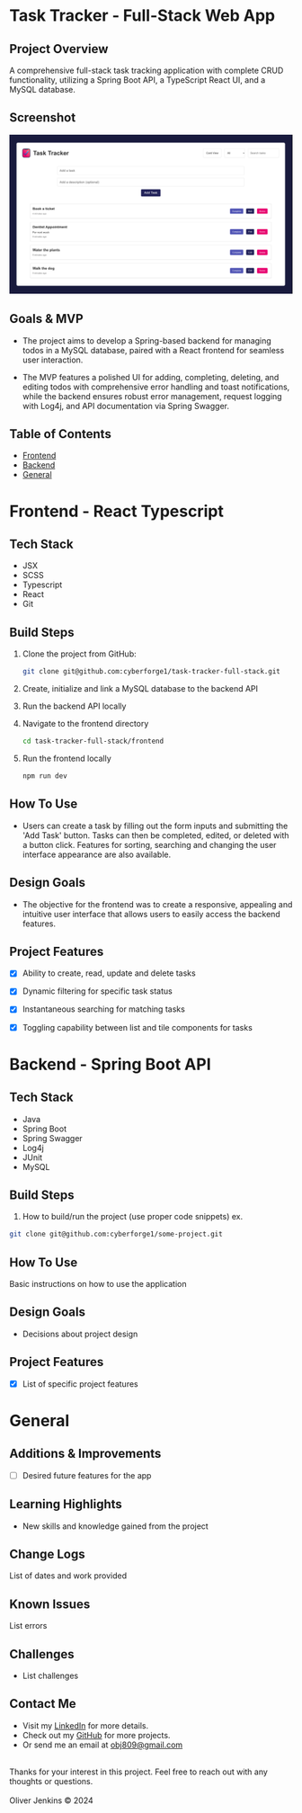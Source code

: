 # Task Tracker - Full-Stack Web App

## Project Overview
A comprehensive full-stack task tracking application with complete CRUD functionality, utilizing a Spring Boot API, a TypeScript React UI, and a MySQL database.

## Screenshot
![Project Screenshot](project-screenshot.png)

## Goals & MVP
- The project aims to develop a Spring-based backend for managing todos in a MySQL database, paired with a React frontend for seamless user interaction. 

- The MVP features a polished UI for adding, completing, deleting, and editing todos with comprehensive error handling and toast notifications, while the backend ensures robust error management, request logging with Log4j, and API documentation via Spring Swagger.

## Table of Contents
- [Frontend](#Frontend)
- [Backend](#Backend)
- [General](#General)

# Frontend - React Typescript

## Tech Stack

- JSX
- SCSS
- Typescript
- React 
- Git 


## Build Steps
1. Clone the project from GitHub:
   ```bash
   git clone git@github.com:cyberforge1/task-tracker-full-stack.git

2. Create, initialize and link a MySQL database to the backend API

3. Run the backend API locally

4. Navigate to the frontend directory
   ```bash
   cd task-tracker-full-stack/frontend

5. Run the frontend locally 
   ```bash
   npm run dev

## How To Use
- Users can create a task by filling out the form inputs and submitting the 'Add Task' button. Tasks can then be completed, edited, or deleted with a button click. Features for sorting, searching and changing the user interface appearance are also available.


## Design Goals
- The objective for the frontend was to create a responsive, appealing and intuitive user interface that allows users to easily access the backend features. 


## Project Features
- [x] Ability to create, read, update and delete tasks 
- [x] Dynamic filtering for specific task status
- [x] Instantaneous searching for matching tasks 
- [x] Toggling capability between list and tile components for tasks



# Backend - Spring Boot API

## Tech Stack

- Java
- Spring Boot
- Spring Swagger
- Log4j
- JUnit
- MySQL


## Build Steps
1. How to build/run the project (use proper code snippets)
ex.
  ```bash
  git clone git@github.com:cyberforge1/some-project.git
```

## How To Use
Basic instructions on how to use the application


## Design Goals
- Decisions about project design


## Project Features
- [x] List of specific project features

# General

## Additions & Improvements
- [ ] Desired future features for the app


## Learning Highlights
- New skills and knowledge gained from the project


## Change Logs
List of dates and work provided


## Known Issues
List errors


## Challenges
- List challenges


## Contact Me
- Visit my [LinkedIn](https://www.linkedin.com/in/obj809/) for more details.
- Check out my [GitHub](https://github.com/cyberforge1) for more projects.
- Or send me an email at obj809@gmail.com
<br />
Thanks for your interest in this project. Feel free to reach out with any thoughts or questions.
<br />
<br />
Oliver Jenkins © 2024
